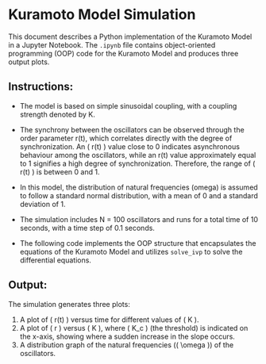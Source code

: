 # Kuramoto Model Simulation

This document describes a Python implementation of the Kuramoto Model in a Jupyter Notebook. The `.ipynb` file contains object-oriented programming (OOP) code for the Kuramoto Model and produces three output plots.

## Instructions:

- The model is based on simple sinusoidal coupling, with a coupling strength denoted by K.

- The synchrony between the oscillators can be observed through the order parameter r(t), which correlates directly with the degree of synchronization. An \( r(t) \) value close to 0 indicates asynchronous behaviour among the oscillators, while an r(t) value approximately equal to 1 signifies a high degree of synchronization. Therefore, the range of \( r(t) \) is between 0 and 1.

- In this model, the distribution of natural frequencies (omega) is assumed to follow a standard normal distribution, with a mean of 0 and a standard deviation of 1.

- The simulation includes N = 100 oscillators and runs for a total time of 10 seconds, with a time step of 0.1 seconds.

- The following code implements the OOP structure that encapsulates the equations of the Kuramoto Model and utilizes `solve_ivp` to solve the differential equations.

## Output:

The simulation generates three plots:
1. A plot of \( r(t) \) versus time for different values of \( K \).
2. A plot of \( r \) versus \( K \), where \( K_c \) (the threshold) is indicated on the x-axis, showing where a sudden increase in the slope occurs.
3. A distribution graph of the natural frequencies (\( \omega \)) of the oscillators.
